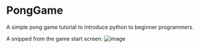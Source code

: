 # PongGame
A simple pong game tutorial to introduce python to beginner programmers.

A snipped from the game start screen:
![image](https://user-images.githubusercontent.com/48783211/111239753-3becd280-85d0-11eb-940e-f2fc5a2925ef.png)

